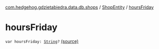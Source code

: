 [com.hedgehog.gdzietabiedra.data.db.shops](../index.md) / [ShopEntity](index.md) / [hoursFriday](./hours-friday.md)

# hoursFriday

`var hoursFriday: `[`String`](https://kotlinlang.org/api/latest/jvm/stdlib/kotlin/-string/index.html)`?` [(source)](https://github.com/asvid/GdzieTaBiedra/tree/master/app/src/main/java/com/hedgehog/gdzietabiedra/data/repository/shops/ShopEntity.kt#L29)